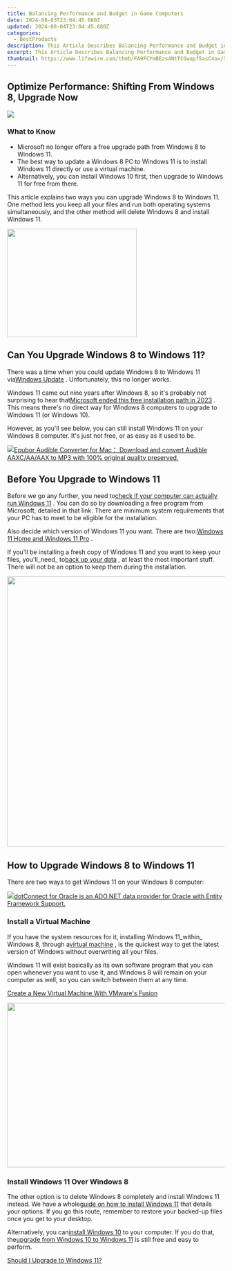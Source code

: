 ```yaml
---
title: Balancing Performance and Budget in Game Computers
date: 2024-08-03T23:04:45.680Z
updated: 2024-08-04T23:04:45.680Z
categories:
  - BestProducts
description: This Article Describes Balancing Performance and Budget in Game Computers
excerpt: This Article Describes Balancing Performance and Budget in Game Computers
thumbnail: https://www.lifewire.com/thmb/FA9FCYmBEzs4NtTCGwapf5asC4o=/540x405/filters:no_upscale():max_bytes(150000):strip_icc():format(webp)/6-things-to-consider-before-buying-a-gaming-pc-5221042-8a79710a1e4549edbc357125123fb04e.jpg
---
```


## Optimize Performance: Shifting From Windows 8, Upgrade Now
<!-- affiliate ads begin -->
<a href="https://store.massmailsoftware.com/order/checkout.php?PRODS=1095219&QTY=1&AFFILIATE=108875&CART=1"><img src="https://secure.avangate.com/images/merchant/dc87c13749315c7217cdc4ac692e704c/banera_for_partners-20_%281%29.jpg" border="0"></a>
<!-- affiliate ads end -->
### What to Know

* Microsoft no longer offers a free upgrade path from Windows 8 to Windows 11.
* The best way to update a Windows 8 PC to Windows 11 is to install Windows 11 directly or use a virtual machine.
* Alternatively, you can install Windows 10 first, then upgrade to Windows 11 for free from there.

 This article explains two ways you can upgrade Windows 8 to Windows 11\. One method lets you keep all your files and run both operating systems simultaneously, and the other method will delete Windows 8 and install Windows 11.

<!-- affiliate ads begin -->
<a href="https://dhgate.sjv.io/c/5597632/1678785/12108" target="_top" id="1678785"><img src="//a.impactradius-go.com/display-ad/12108-1678785" border="0" alt="" width="300" height="250"/></a>
<!-- affiliate ads end -->
## Can You Upgrade Windows 8 to Windows 11?

 There was a time when you could update Windows 8 to Windows 11 via[Windows Update](https://www.lifewire.com/what-is-windows-update-2624597) . Unfortunately, this no longer works.

 Windows 11 came out nine years after Windows 8, so it's probably not surprising to hear that[Microsoft ended this free installation path in 2023](https://devicepartner.microsoft.com/en-us/communications/comm-windows-ends-installation-path-for-free-windows-7-8-upgrade) . This means there's no direct way for Windows 8 computers to upgrade to Windows 11 (or Windows 10).

 However, as you'll see below, you can still install Windows 11 on your Windows 8 computer. It's just not free, or as easy as it used to be.

<!-- affiliate ads begin -->
<a href="https://secure.2checkout.com/order/checkout.php?PRODS=4713565&QTY=1&AFFILIATE=108875&CART=1"><img src="https://www.epubor.com/images/uppic/audible-converter-interface.png" border="0">Epubor Audible Converter for Mac： Download and convert Audible AAXC/AA/AAX to MP3 with 100% original quality preserved.</a>
<!-- affiliate ads end -->
## Before You Upgrade to Windows 11

 Before we go any further, you need to[check if your computer can actually run Windows 11](https://www.lifewire.com/can-my-computer-run-windows-11-5207777) . You can do so by downloading a free program from Microsoft, detailed in that link. There are minimum system requirements that your PC has to meet to be eligible for the installation.

 Also decide which version of Windows 11 you want. There are two:[Windows 11 Home and Windows 11 Pro](https://www.lifewire.com/windows-11-home-vs-pro-7253738) .

 If you'll be installing a fresh copy of Windows 11 and you want to keep your files, you'll_need_ to[back up your data](https://www.lifewire.com/ways-to-back-up-your-data-2640426) , at least the most important stuff. There will not be an option to keep them during the installation.  

<!-- affiliate ads begin -->
<a href="https://electronicx.pxf.io/c/5597632/1872496/14483" target="_top" id="1872496"><img src="//a.impactradius-go.com/display-ad/14483-1872496" border="0" alt="" width="750" height="625"/></a><img height="0" width="0" src="https://imp.pxf.io/i/5597632/1872496/14483" style="position:absolute;visibility:hidden;" border="0" />
<!-- affiliate ads end -->
## How to Upgrade Windows 8 to Windows 11

 There are two ways to get Windows 11 on your Windows 8 computer:

<!-- affiliate ads begin -->
<a href="https://checkout.devart.com/order/checkout.php?PRODS=5023555&QTY=1&AFFILIATE=108875&CART=1"><img src="https://secure.avangate.com/images/merchant/45b430710ad04765a6afd58d9d9fafca/products/dotConnect_O.png" border="0">dotConnect for Oracle is an ADO.NET data provider for Oracle with Entity Framework Support.</a>
<!-- affiliate ads end -->
### Install a Virtual Machine

 If you have the system resources for it, installing Windows 11_within_ Windows 8, through a[virtual machine](https://www.lifewire.com/virtual-machine-4147598) , is the quickest way to get the latest version of Windows without overwriting all your files.

 Windows 11 will exist basically as its own software program that you can open whenever you want to use it, and Windows 8 will remain on your computer as well, so you can switch between them at any time.

[Create a New Virtual Machine With VMware's Fusion](https://www.lifewire.com/create-new-virtual-machine-vmwares-fusion-2260218)

<!-- affiliate ads begin -->
<a href="https://twopages.pxf.io/c/5597632/2016067/18544" target="_top" id="2016067"><img src="//a.impactradius-go.com/display-ad/18544-2016067" border="0" alt="" width="1020" height="380"/></a><img height="0" width="0" src="https://imp.pxf.io/i/5597632/2016067/18544" style="position:absolute;visibility:hidden;" border="0" />
<!-- affiliate ads end -->
### Install Windows 11 Over Windows 8

 The other option is to delete Windows 8 completely and install Windows 11 instead. We have a whole[guide on how to install Windows 11](https://www.lifewire.com/install-windows-11-5221219) that details your options. If you go this route, remember to restore your backed-up files once you get to your desktop.

 Alternatively, you can[install Windows 10](https://www.lifewire.com/install-windows-10-on-new-hard-drive-5179214) to your computer. If you do that, the[upgrade from Windows 10 to Windows 11](https://www.lifewire.com/upgrade-windows-10-to-windows-11-5192946) is still free and easy to perform.

[Should I Upgrade to Windows 11?](https://www.lifewire.com/should-you-upgrade-to-windows-11-7153359)



<ins class="adsbygoogle"
     style="display:block"
     data-ad-format="autorelaxed"
     data-ad-client="ca-pub-7571918770474297"
     data-ad-slot="1223367746"></ins>



<ins class="adsbygoogle"
     style="display:block"
     data-ad-client="ca-pub-7571918770474297"
     data-ad-slot="8358498916"
     data-ad-format="auto"
     data-full-width-responsive="true"></ins>

